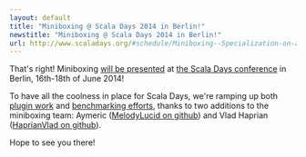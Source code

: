 ```yaml
---
layout: default
title: "Miniboxing @ Scala Days 2014 in Berlin!"
newstitle: "Miniboxing @ Scala Days 2014 in Berlin!"
url: http://www.scaladays.org/#schedule/Miniboxing--Specialization-on-a-Diet
---
```


<!-- jekyll don't be stupid -->

That's right! Miniboxing [will be presented](http://www.scaladays.org/#schedule/Miniboxing--Specialization-on-a-Diet) at [the Scala Days conference](http://www.scaladays.org/) in Berlin, 16th-18th of June 2014! 

To have all the coolness in place for Scala Days, we're ramping up both [plugin work](https://github.com/miniboxing/miniboxing-plugin/graphs/contributors) and [benchmarking efforts](https://github.com/MelodyLucid/freezing-ironman), thanks to two additions to the miniboxing team: Aymeric ([MelodyLucid on github](https://github.com/MelodyLucid)) and Vlad Haprian ([HaprianVlad on github](https://github.com/HaprianVlad)). 

Hope to see you there!

